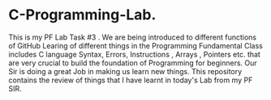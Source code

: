 # C-Programming-Lab.
This is my PF Lab Task #3 . We are being introduced to different functions of GitHub
Learing of different things in the Programming Fundamental Class includes C language Syntax, Errors, Instructions , Arrays , Pointers etc. that are very crucial to build the foundation of Programming for beginners.
Our Sir is doing a great Job in making us learn new things.
This repository contains the review of things that I have learnt in today's Lab from my PF SIR.

